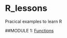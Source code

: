 # R_lessons

Pracical examples to learn R


##MODULE 1: [Functions](https://docs.google.com/presentation/d/1jRU_Y5QjngPF_KqazXHRiioDObvy_mCGvFrxy8Pm22c/edit?usp=sharing)



